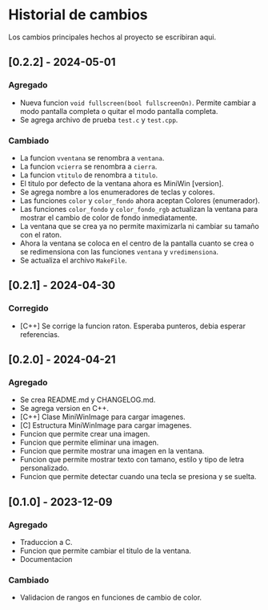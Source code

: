 # Historial de cambios

Los cambios principales hechos al proyecto se escribiran aqui.

## [0.2.2] - 2024-05-01

### Agregado

- Nueva funcion `void fullscreen(bool fullscreenOn)`. Permite cambiar a modo pantalla completa o quitar el modo pantalla completa.
- Se agrega archivo de prueba `test.c` y `test.cpp`.

### Cambiado
 
- La funcion `vventana` se renombra a `ventana`.
- La funcion `vcierra` se renombra a `cierra`.
- La funcion `vtitulo` de renombra a `titulo`.
- El titulo por defecto de la ventana ahora es MiniWin [version].
- Se agrega nombre a los enumeradores de teclas y colores.
- Las funciones `color` y `color_fondo` ahora aceptan Colores (enumerador).
- Las funciones `color_fondo` y `color_fondo_rgb` actualizan la ventana para mostrar el cambio de color de fondo inmediatamente. 
- La ventana que se crea ya no permite maximizarla ni cambiar su tamaño con el raton.
- Ahora la ventana se coloca en el centro de la pantalla cuanto se crea o se redimensiona con las funciones `ventana` y `vredimensiona`.
- Se actualiza el archivo `MakeFile`.

## [0.2.1] - 2024-04-30

### Corregido

- [C++] Se corrige la funcion raton. Esperaba punteros, debia esperar referencias.

## [0.2.0] - 2024-04-21

### Agregado

- Se crea README.md y CHANGELOG.md.
- Se agrega version en C++.
- [C++] Clase MiniWinImage para cargar imagenes.
- [C] Estructura MiniWinImage para cargar imagenes.
- Funcion que permite crear una imagen.
- Funcion que permite eliminar una imagen.
- Funcion que permite mostrar una imagen en la ventana.
- Funcion que permite mostrar texto con tamano, estilo y tipo de letra personalizado.
- Funcion que permite detectar cuando una tecla se presiona y se suelta.


## [0.1.0] - 2023-12-09

### Agregado

- Traduccion a C.
- Funcion que permite cambiar el titulo de la ventana.
- Documentacion

### Cambiado

- Validacion de rangos en funciones de cambio de color.

